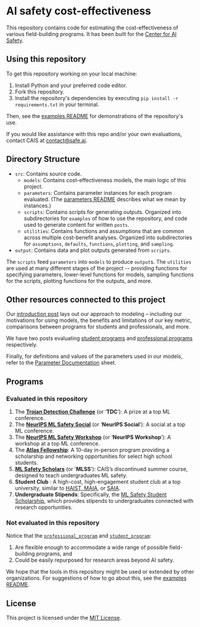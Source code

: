 # AI safety cost-effectiveness

This repository contains code for estimating the cost-effectiveness of various field-building programs. It has been built for the [Center for AI Safety](https://www.safe.ai/).

## Using this repository

To get this repository working on your local machine:

1. Install Python and your preferred code editor.
2. Fork this repository.
3. Install the repository's dependencies by executing `pip install -r requirements.txt` in your terminal.

Then, see the [examples README](/src/scripts/examples/README.md) for demonstrations of the repository's use.

If you would like assistance with this repo and/or your own evaluations, contact CAIS at [contact@safe.ai](mailto:contact@safe.ai).

## Directory Structure

- `src`: Contains source code.
    - `models`: Contains cost-effectiveness models, the main logic of this project.
    - `parameters`: Contains parameter instances for each program evaluated. (The [parameters README](/src/parameters/README.md) describes what we mean by instances.)
    - `scripts`: Contains scripts for generating outputs. Organized into subdirectories for `examples` of how to use the repository, and code used to generate content for written `posts`.
    - `utilities`: Contains functions and assumptions that are common across multiple cost-benefit analyses. Organized into subdirectories for `assumptions`, `defaults`, `functions`, `plotting`, and `sampling`.
- `output`: Contains data and plot outputs generated from `scripts`.

The `scripts` feed `parameters` into `models` to produce `output`s. The `utilities` are used at many different stages of the project -- providing functions for specifying parameters, lower-level functions for models, sampling functions for the scripts, plotting functions for the outputs, and more.

## Other resources connected to this project

Our [introduction post]() lays out our approach to modeling – including our motivations for using models, the benefits and limitations of our key metric, comparisons between programs for students and professionals, and more.

We have two posts evaluating [student programs]() and [professional programs]() respectively.

Finally, for definitions and values of the parameters used in our models, refer to the [Parameter Documentation](https://docs.google.com/spreadsheets/d/1uK4opqsCmC5nW6G3D1X67KZnQdMGGL1YbpVmQN5OKF8/edit#gid=581108234) sheet.

## Programs

### Evaluated in this repository

1. The [**Trojan Detection Challenge**](https://trojandetection.ai/) (or ‘**TDC**’): A prize at a top ML conference.
2. The [**NeurIPS ML Safety Social**](https://www.mlsafety.org/social) (or ‘**NeurIPS Social**’): A social at a top ML conference.
3. The [**NeurIPS ML Safety Workshop**](https://neurips2022.mlsafety.org/) (or ‘**NeurIPS Workshop**’): A workshop at a top ML conference.
4. The [**Atlas Fellowship**](https://www.atlasfellowship.org/): A 10-day in-person program providing a scholarship and networking opportunities for select high school students.
5. [**ML Safety Scholars**](https://forum.effectivealtruism.org/posts/9RYvJu2iNJMXgWCBn/introducing-the-ml-safety-scholars-program) (or '**MLSS**'): CAIS’s discontinued summer course, designed to teach undergraduates ML safety.
6. **Student Club** : A high-cost, high-engagement student club at a top university, similar to [HAIST, MAIA](https://www.lesswrong.com/posts/LShJtvwDf4AMo992L/update-on-harvard-ai-safety-team-and-mit-ai-alignment), or [SAIA](https://www.lesswrong.com/posts/zgJCSK5KdkiKDuuCw/the-tree-of-life-stanford-ai-alignment-theory-of-change).
7. **Undergraduate Stipends**: Specifically, the [ML Safety Student Scholarship](https://www.mlsafety.org/safety-scholarship), which provides stipends to undergraduates connected with research opportunities.

### Not evaluated in this repository

Notice that the [`professional_program`](src/models/professional_program.py) and [`student_program`](src/models/student_program.py):

1. Are flexible enough to accommodate a wide range of possible field-building programs, and
2. Could be easily repurposed for research areas beyond AI safety.

We hope that the tools in this repository might be used or extended by other organizations. For suggestions of how to go about this, see the [examples README](/src/scripts/examples/README.md).

## License

This project is licensed under the [MIT License](https://en.wikipedia.org/wiki/MIT_License).

